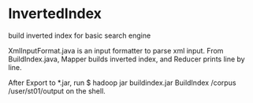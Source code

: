 InvertedIndex
=============

build inverted index for basic search engine


XmlInputFormat.java is an input formatter to parse xml input.
From BuildIndex.java, Mapper builds inverted index, and Reducer prints line by line.

After Export to *.jar, run
$ hadoop jar buildindex.jar BuildIndex /corpus /user/st01/output
on the shell.
